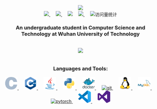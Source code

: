 <div align="center">


   <img height="200" src="https://readme-typing-svg.demolab.com?font=Fira+Code&color=FFFFFF&pause=1000&width=1000&height=100&lines=console.log(%22Hello%2C%20World%22);NaClCode!&center=true&size=45" />

  <div>
  <a title="orcid" target="_blank" href="https://orcid.org/0009-0007-6450-7109">
    <img src="https://img.shields.io/badge/ORCID-A6CE39?logo=orcid&logoColor=white">
  </a>&emsp;
  <a title="google" target="_blank" href="https://scholar.google.com/citations?user=xUX47IsAAAAJ">
    <img src="https://img.shields.io/badge/Google%20Scholar-4285F4?logo=google-scholar&logoColor=white"/>
  </a>&emsp;
  <a title="github" target="_blank" href="https://github.com/NaClCode"><img src="https://img.shields.io/badge/dynamic/json?label=GitHub&suffix=%20followers&query=%24.data.totalSubs&url=https%3A%2F%2Fapi.spencerwoo.com%2Fsubstats%2F%3Fsource%3Dgithub%26queryKey%3DNaClCode&labelColor=282c34&color=353940&logo=github&longCache=true" ></a>&emsp;
   <a title="linkedin" target="_blank" href="https://www.linkedin.com/in/jincheng-gong-657030362">
    <img src="https://img.shields.io/badge/LinkedIn-0077B5?logo=linkedin&logoColor=white">
  </a>&emsp;
  <!-- visitor -->
  <img src="https://komarev.com/ghpvc/?username=NaClCode&label=Views&color=orange&style=flat" alt="访问量统计" />
</div>

</div>


<h3 align="center">An undergraduate student in Computer Science and Technology at Wuhan University of Technology</h3>


<br>



<div align="center">
  <img align="center" src="https://github-readme-stats.vercel.app/api?username=NaClCode&show_icons=true&theme=dark&line_height=25"/> 
  
</div>
<br>


<div align="center">
<h3 align="center">Languages and Tools:</h3>
 
<a href="https://www.cprogramming.com/" target="_blank" rel="noreferrer"> 
  <img src="https://raw.githubusercontent.com/devicons/devicon/master/icons/c/c-original.svg" alt="c" width="40" height="40"/> 
</a> &emsp;
<a href="https://www.w3schools.com/cpp/" target="_blank" rel="noreferrer"> 
  <img src="https://raw.githubusercontent.com/devicons/devicon/master/icons/cplusplus/cplusplus-original.svg" alt="cplusplus" width="40" height="40"/> 
</a> &emsp;
<a href="https://www.java.com/" target="_blank" rel="noreferrer"> 
  <img src="https://raw.githubusercontent.com/devicons/devicon/master/icons/java/java-original.svg" alt="java" width="40" height="40"/> 
</a> &emsp;
<a href="https://www.python.org" target="_blank" rel="noreferrer"> 
  <img src="https://raw.githubusercontent.com/devicons/devicon/master/icons/python/python-original.svg" alt="python" width="40" height="40"/> 
</a> &emsp;
<a href="https://www.docker.com/" target="_blank" rel="noreferrer"> 
  <img src="https://raw.githubusercontent.com/devicons/devicon/master/icons/docker/docker-original-wordmark.svg" alt="docker" width="40" height="40"/> 
</a> &emsp;
<a href="https://git-scm.com/" target="_blank" rel="noreferrer"> 
  <img src="https://www.vectorlogo.zone/logos/git-scm/git-scm-icon.svg" alt="git" width="40" height="40"/> 
</a> &emsp;
<a href="https://www.linux.org/" target="_blank" rel="noreferrer"> 
  <img src="https://raw.githubusercontent.com/devicons/devicon/master/icons/linux/linux-original.svg" alt="linux" width="40" height="40"/> 
</a> &emsp;
<a href="https://www.mysql.com/" target="_blank" rel="noreferrer"> 
  <img src="https://raw.githubusercontent.com/devicons/devicon/master/icons/mysql/mysql-original-wordmark.svg" alt="mysql" width="40" height="40"/> 
</a> &emsp;
<a href="https://pytorch.org/" target="_blank" rel="noreferrer"> 
  <img src="https://www.vectorlogo.zone/logos/pytorch/pytorch-icon.svg" alt="pytorch" width="40" height="40"/> 
</a> &emsp;
<a href="https://code.visualstudio.com/" target="_blank" rel="noreferrer"> 
  <img src="https://raw.githubusercontent.com/devicons/devicon/master/icons/vscode/vscode-original.svg" alt="vscode" width="40" height="40"/> 
</a> &emsp;
<a href="https://visualstudio.microsoft.com/" target="_blank" rel="noreferrer"> 
  <img src="https://raw.githubusercontent.com/devicons/devicon/master/icons/visualstudio/visualstudio-plain.svg" alt="visualstudio" width="40" height="40"/> 
</a> 

</div>



